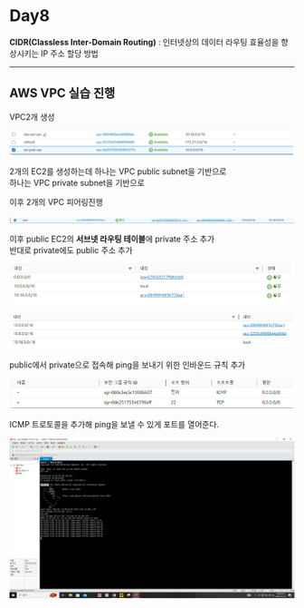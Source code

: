 # Day8

**CIDR(Classless Inter-Domain Routing)** : 인터넷상의 데이터 라우팅 효율성을 향상시키는 IP 주소 할당 방법 

---

## AWS VPC 실습 진행

VPC2개 생성

![사진](../images/VPC생성.png)

2개의 EC2를 생성하는데 하나는 VPC public subnet을 기반으로<br>
하나는 VPC private subnet을 기반으로

이후 2개의 VPC 피어링진행

![사진](../images/피어링.png)

이후 public EC2의 **서브넷 라우팅 테이블**에 private 주소 추가<br>
반대로 private에도 public 주소 추가

![사진](../images/서브넷라우팅테이블1.png)

![사진](../images/서브넷라우팅테이블2.png)

public에서 private으로 접속해 ping을 보내기 위한 인바운드 규칙 추가

![사진](../images/인바운드규칙.png)

ICMP 트로토콜을 추가해 ping을 보낼 수 있게 포트를 열어준다.

![사진](../images/ping.png)
